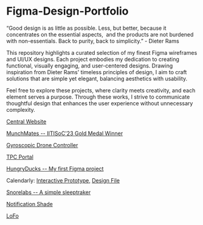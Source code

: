 # Figma-Design-Portfolio

“Good design is as little as possible. Less, but better, because it concentrates on the essential aspects,  and the products are not burdened with non-essentials. Back to purity, back to simplicity.”  - Dieter Rams

This repository highlights a curated selection of my finest Figma wireframes and UI/UX designs. Each project embodies my dedication to creating functional, visually engaging, and user-centered designs. Drawing inspiration from Dieter Rams' timeless principles of design, I aim to craft solutions that are simple yet elegant, balancing aesthetics with usability.

Feel free to explore these projects, where clarity meets creativity, and each element serves a purpose. Through these works, I strive to communicate thoughtful design that enhances the user experience without unnecessary complexity.

[Central Website](https://www.figma.com/design/kG8ogepXW7KMnD5bGJuJR5/Central-Website-UI?node-id=21-784&t=mR8YIhahMtenNdy9-1)

[MunchMates -- IITISoC'23 Gold Medal Winner](https://www.figma.com/design/dFkV0DV8VAysXsLl4Oske9/foodDeliveryAppCollab?node-id=0-1&t=RcZui0IV0xJCKVN4-1)

[Gyroscopic Drone Controller](https://www.figma.com/design/wybH9uxQiHCsH2fIKkQybY/DroneController?node-id=0-1&t=24xGoBpRzqaI6Ho0-1)

[TPC Portal](https://www.figma.com/design/ToChZe5KcpZ1ICNLCg8PMf/TPC-Website?node-id=0-1&t=HFDIJ3mitxpgM1ej-1)

[HungryDucks -- My first Figma project](https://www.figma.com/design/r26WuSV6aTwJWHm7EvkAiv/HungryDucks?node-id=0-1&t=IfvXzo9UNOt8aXgo-1)

Calendarly: [Interactive Prototype,](https://www.figma.com/proto/izxBAQJno3ibx07Filydnw/Calendarly-Original?node-id=0-1&t=qP27u9UVV6VMyMkL-1)
[Design File](https://www.figma.com/design/izxBAQJno3ibx07Filydnw/Calendarly-Original?node-id=0-1&t=qP27u9UVV6VMyMkL-1)

[Snorelabs -- A simple sleeptraker](https://www.figma.com/design/WhbEpN3hHm6255WXr0GslE/Snorelabs?node-id=0-1&t=g4a2l0ajqVfE9aE1-1)

[Notification Shade](https://www.figma.com/design/hGHFXSY9hXQT5StrzcoQVt/Notification-Shade?node-id=0-1&t=q1epwIqIFrCQzB6z-1)

[LoFo](https://www.figma.com/design/stwXQuh5PBDwmeV85XcmwG/LoFo-App?node-id=0-1&t=docCx2KQ5rWxiLGO-1)

